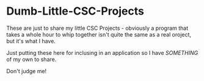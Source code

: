 # Dumb-Little-CSC-Projects
These are just to share my little CSC Projects - obviously a program that takes a whole hour to whip together isn't quite the same as a real oroject, but it's what I have.

Just putting these here for inclusing in an application so I have *SOMETHING* of my own to share.

Don't judge me!
